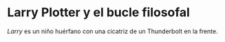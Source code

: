 # Larry Plotter y el bucle filosofal

*Larry* es un niño huérfano con una cicatriz de un Thunderbolt en la frente.
